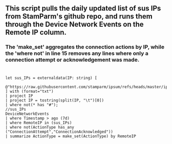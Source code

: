 ## This script pulls the daily updated list of sus IPs from StamParm's github repo, and runs them through the Device Network Events on the Remote IP column.
### The 'make_set' aggregates the connection actions by IP, while the 'where not' in line 15 removes any lines where only a connection attempt or acknowledgement was made.
#
```kusto
let sus_IPs = externaldata(IP: string) [
    @"https://raw.githubusercontent.com/stamparm/ipsum/refs/heads/master/ipsum.txt"
] with (format="txt")
| project IP
| project IP = tostring(split(IP, "\t")[0])
| where not(* has "#");
//sus_IPs
DeviceNetworkEvents
| where Timestamp > ago (7d)
| where RemoteIP in (sus_IPs)
| where not(ActionType has_any ("ConnectionAttempt","ConnectionAcknowledged"))
| summarize ActionType = make_set(ActionType) by RemoteIP
```
